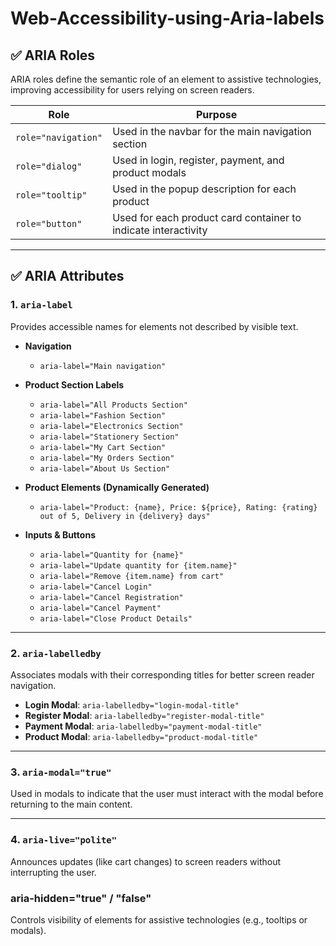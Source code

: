 # Web-Accessibility-using-Aria-labels

## ✅ ARIA Roles

ARIA roles define the semantic role of an element to assistive technologies, improving accessibility for users relying on screen readers.

| Role              | Purpose                                                                      |
|-------------------|------------------------------------------------------------------------------|
| `role="navigation"` | Used in the navbar for the main navigation section                         |
| `role="dialog"`     | Used in login, register, payment, and product modals                       |
| `role="tooltip"`    | Used in the popup description for each product                             |
| `role="button"`     | Used for each product card container to indicate interactivity             |

---

## ✅ ARIA Attributes

### 1. `aria-label`
Provides accessible names for elements not described by visible text.

- **Navigation**
  - `aria-label="Main navigation"`

- **Product Section Labels**
  - `aria-label="All Products Section"`
  - `aria-label="Fashion Section"`
  - `aria-label="Electronics Section"`
  - `aria-label="Stationery Section"`
  - `aria-label="My Cart Section"`
  - `aria-label="My Orders Section"`
  - `aria-label="About Us Section"`

- **Product Elements (Dynamically Generated)**
  - `aria-label="Product: {name}, Price: ${price}, Rating: {rating} out of 5, Delivery in {delivery} days"`

- **Inputs & Buttons**
  - `aria-label="Quantity for {name}"`
  - `aria-label="Update quantity for {item.name}"`
  - `aria-label="Remove {item.name} from cart"`
  - `aria-label="Cancel Login"`
  - `aria-label="Cancel Registration"`
  - `aria-label="Cancel Payment"`
  - `aria-label="Close Product Details"`

---

### 2. `aria-labelledby`
Associates modals with their corresponding titles for better screen reader navigation.

- **Login Modal**: `aria-labelledby="login-modal-title"`
- **Register Modal**: `aria-labelledby="register-modal-title"`
- **Payment Modal**: `aria-labelledby="payment-modal-title"`
- **Product Modal**: `aria-labelledby="product-modal-title"`

---

### 3. `aria-modal="true"`
Used in modals to indicate that the user must interact with the modal before returning to the main content.

---

### 4. `aria-live="polite"`
Announces updates (like cart changes) to screen readers without interrupting the user.

### aria-hidden="true" / "false"
Controls visibility of elements for assistive technologies (e.g., tooltips or modals).
